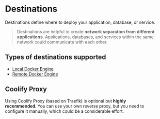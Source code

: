 # Destinations

Destinations define where to deploy your application, database, or service.
> Destinations are helpful to create **network separation from different applications**. Applications, databases, and services within the same network could communicate with each other.

## Types of destinations supported
- [Local Docker Engine](./local)
- [Remote Docker Engine](./remote)

## Coolify Proxy
Using Coolify Proxy (based on Traefik) is optional but **highly recommended**. You can use your own reverse proxy, but you need to configure it manually, which could be a considerable effort.